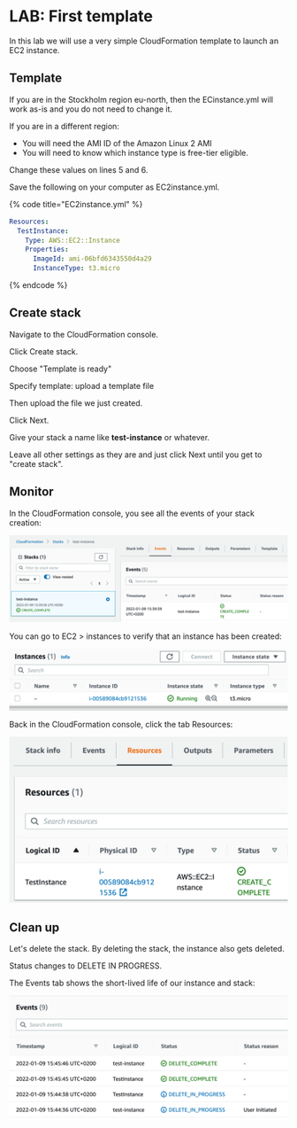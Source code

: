 # LAB: First template

In this lab we will use a very simple CloudFormation template to launch an EC2 instance.&#x20;

## Template

If you are in the Stockholm region eu-north, then the ECinstance.yml will work as-is and you do not need to change it.&#x20;

If you are in a different region:&#x20;

* You will need the AMI ID of the Amazon Linux 2 AMI&#x20;
* You will need to know which instance type is free-tier eligible.&#x20;

Change these values on lines 5 and 6.

Save the following on your computer as EC2instance.yml.&#x20;

{% code title="EC2instance.yml" %}
```yaml
Resources:    
  TestInstance:  
    Type: AWS::EC2::Instance
    Properties:
      ImageId: ami-06bfd6343550d4a29
      InstanceType: t3.micro
```
{% endcode %}

## Create stack

Navigate to the CloudFormation console.&#x20;

Click Create stack.

Choose "Template is ready"&#x20;

Specify template: upload a template file&#x20;

Then upload the file we just created.

Click Next.

Give your stack a name like **test-instance** or whatever.&#x20;

Leave all other settings as they are and just click Next until you get to "create stack".&#x20;

## Monitor

In the CloudFormation console, you see all the events of your stack creation:

![Stack has been successfully created.](<../../.gitbook/assets/image (284).png>)

You can go to EC2 > instances to verify that an instance has been created:

![Instance is up and running](<../../.gitbook/assets/image (273).png>)

Back in the CloudFormation console, click the tab Resources:

![Resources show the instance](<../../.gitbook/assets/image (26).png>)

## Clean up&#x20;

Let's delete the stack. By deleting the stack, the instance also gets deleted.

Status changes to DELETE IN PROGRESS.

The Events tab shows the short-lived life of our instance and stack:

![Events tab in CF console.](<../../.gitbook/assets/image (185).png>)

